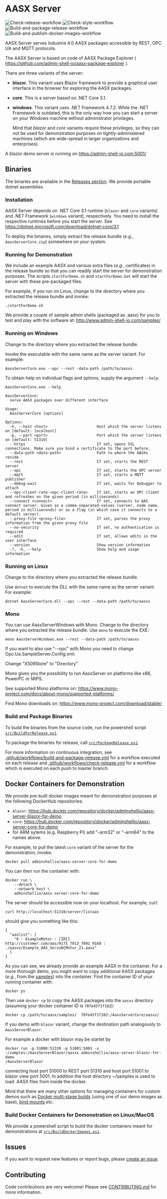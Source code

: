 # AASX Server
![Check-release-workflow](
https://github.com/admin-shell-io/aasx-server/workflows/Check-release-workflow/badge.svg
) ![Check-style-workflow](
https://github.com/admin-shell-io/aasx-server/workflows/Check-style-workflow/badge.svg
) ![Build-and-package-release-workflow](
https://github.com/admin-shell-io/aasx-server/workflows/Build-and-package-release-workflow/badge.svg
) ![Build-and-publish-docker-images-workflow](
https://github.com/admin-shell-io/aasx-server/workflows/Build-and-publish-docker-images-workflow/badge.svg
)

AASX Server serves Industrie 4.0 AASX packages accessible by REST, OPC UA and
MQTT protocols.

The AASX Server is based on code of AASX Package Explorer (
https://github.com/admin-shell-io/aasx-package-explorer
).

There are three variants of the server:

* **blazor**. This variant uses Blazor framework to provide a graphical user
  interface in the browser for exploring the AASX packages.

* **core**. This is a server based on .NET Core 3.1.

* **windows**. This variant uses .NET Framework 4.7.2. While the .NET Framework
  is outdated, this is the only way how you can start a server on your Windows
  machine without administrator privileges.

  Mind that *blazor* and *core* variants require these privileges, so they
  can not be used for demonstration purposes on tightly-administered machines
  (which are wide-spread in larger organizations and enterprises).
  
A blazor demo server is running on https://admin-shell-io.com:5001/

## Binaries

The binaries are available in the [Releases section](
https://github.com/admin-shell-io/aasx-server/releases
). We provide portable dotnet assemblies.

### Installation

AASX Server depends on .NET Core 3.1 runtime (`blazor` and `core` variants)
and .NET Framework (`windows` variant), respectively. You need to install the
respective runtimes before you start the server.
See https://dotnet.microsoft.com/download/dotnet-core/3.1

To deploy the binaries, simply extract the release bundle (*e.g.*,
`AasxServerCore.zip`) somewhere on your system.

### Running for Demonstration

We include an example AASX and various extra files (*e.g.*, certificates) in
the release bundle so that you can readily start the server for demonstration
purposes. The scripts `startForDemo.sh` and `startForDemo.bat` will start the
server with these pre-packaged files.

For example, if you run on Linux, change to the directory where you extracted
the release bundle and invoke:

```
./startForDemo.sh
```

We provide a couple of sample admin shells (packaged as .aasx) for you to test
and play with the software at: http://www.admin-shell-io.com/samples/

### Running on Windows

Change to the directory where you extracted the release bundle.

Invoke the executable with the same name as the server variant. For example:

```
AasxServerCore.exe --opc --rest -data-path /path/to/aasxs
```

To obtain help on individual flags and options, supply the argument `--help`:

```
AasxServerCore.exe --help
```
<!--- Help starts. -->
```
AasxServerCore:
  serve AASX packages over different interface

Usage:
  AasxServerCore [options]

Options:
  -h, --host <host>                      Host which the server listens on [default: localhost]
  -p, --port <port>                      Port which the server listens on [default: 51310]
  --https                                If set, opens SSL connections. Make sure you bind a certificate to the port before.
  --data-path <data-path>                Path to where the AASXs reside
  --rest                                 If set, starts the REST server
  --opc                                  If set, starts the OPC server
  --mqtt                                 If set, starts a MQTT publisher
  --debug-wait                           If set, waits for Debugger to attach
  --opc-client-rate <opc-client-rate>    If set, starts an OPC client and refreshes on the given period (in milliseconds)
  --connect <connect>                    If set, connects to AAS connect server. Given as a comma-separated-values (server, node name, period in milliseconds) or as a flag (in which case it connects to a default server).
  --proxy-file <proxy-file>              If set, parses the proxy information from the given proxy file
  --no-security                          If set, no authentication is required
  --edit                                 If set, allows edits in the user interface
  --version                              Show version information
  -?, -h, --help                         Show help and usage information
```
<!--- Help ends. -->

### Running on Linux

Change to the directory where you extracted the release bundle.

Use `dotnet` to execute the DLL with the same name as the server variant.
For example:

```
dotnet AasxServerCore.dll --opc --rest --data-path /path/to/aasxs
```

### Mono

You can use AasxServerWindows with Mono. Change to the directory where you extracted the release bundle.
Use `mono` to execute the EXE:

```
mono AasxServerWindows.exe --rest --data-path /path/to/aasxs
```

If you want to also use "--opc" with Mono you need to change Opc.Ua.SampleServer.Config.xml:

Change "<StoreType>X509Store</StoreType>" to "<StoreType>Directory</StoreType>"

Mono gives you the possibility to run AasxServer on platforms like x86, PowerPC or MIPS.

See supported Mono platforms on: https://www.mono-project.com/docs/about-mono/supported-platforms/ 

Find Mono downloads on: https://www.mono-project.com/download/stable/

### Build and Package Binaries

To build the binaries from the source code, run the powershell script
[`src/BuildForRelease.ps1`](src/BuildForRelease.ps1).

To package the binaries for release, call [`src/PackageRelease.ps1`](
src/PackageRelease.ps1).

For more information on continuous integration, see
[.github/workflows/build-and-package-release.yml](
.github/workflows/build-and-package-release.yml
) for a workflow executed on each release and
[.github/workflows/check-release.yml](.github/workflows/check-release.yml) for
a workflow which is executed on each push to master branch.

## Docker Containers for Demonstration

We provide pre-built docker images meant for demonstration purposes at the
following DockerHub repositories:

* `blazor`: https://hub.docker.com/repository/docker/adminshellio/aasx-server-blazor-for-demo
* `core`: https://hub.docker.com/repository/docker/adminshellio/aasx-server-core-for-demo
* for ARM sytems (e.g. Raspberry PI) add "-arm32" or "-arm64" to the names above.

For example, to pull the latest `core` variant of the server for the
demonstration, invoke:

```
docker pull adminshellio/aasx-server-core-for-demo
```

You can then run the container with:

```
docker run \
    --detach \
    --network host \
    adminshellio/aasx-server-core-for-demo
```

The server should be accessible now on your localhost. For example, curl:

```
curl http://localhost:51310/server/listaas
```

should give you something like this:

```
{
  "aaslist": [
    "0 : ExampleMotor : [IRI] http://customer.com/aas/9175_7013_7091_9168 : ./aasxs/Example_AAS_ServoDCMotor_21.aasx"
  ]
}
```

As you can see, we already provide an example AASX in the container.
For a more thorough demo, you might want to copy additional AASX packages
(*e.g.*, from the [samples][samples]) into the container. Find the container
ID of your running container with:

```
docker ps
```

Then use `docker cp` to copy the AASX packages into the `aasxs` directory
(assuming your docker container ID is `70fe45f1f102`):

```
docker cp /path/to/aasx/samples/  70fe45f1f102:/AasxServerCore/aasxs/
```

If you demo with `blazor` variant, change the destination path analogously to 
`AasxServerBlazor`.

For example a docker with blazor may be startet by
```
docker run -p 51000:51310 -p 51001:5001 -v ~/samples:/AasxServerBlazor/aasxs adminshellio/aasx-server-blazor-for-demo
/AasxServerBlazor
```
connecting host port 51000 to REST port 51310 and host port 51001 to blazor
view port 5001. In addition the host directory ~/samples is used to load
.AASX files from inside the docker.

Mind that there are many other options for managing containers for custom demos 
such as [Docker multi-stage builds][multi-stage]
(using one of our demo images as base), [bind mounts][bind-mounts] *etc*.

[samples]: http://admin-shell-io.com/samples/
[multi-stage]: https://docs.docker.com/develop/develop-images/multistage-build/
[bind-mounts]: https://docs.docker.com/storage/bind-mounts/

### Build Docker Containers for Demonstration on Linux/MacOS

We provide a powershell script to build the docker containers meant for
demonstrations at [`src/BuildDockerImages.ps1`](src/BuildDockerImages.ps1).

## Issues

If you want to request new features or report bugs, please 
[create an issue](
https://github.com/admin-shell-io/aasx-server/issues/new). 

## Contributing

Code contributions are very welcome! Please see 
[CONTRIBUTING.md](CONTRIBUTING.md) for more information.
